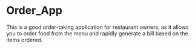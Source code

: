 # Order_App
This is a good order-taking application for restaurant owners, as it allows you to order food from the menu and rapidly generate a bill based on the items ordered.
